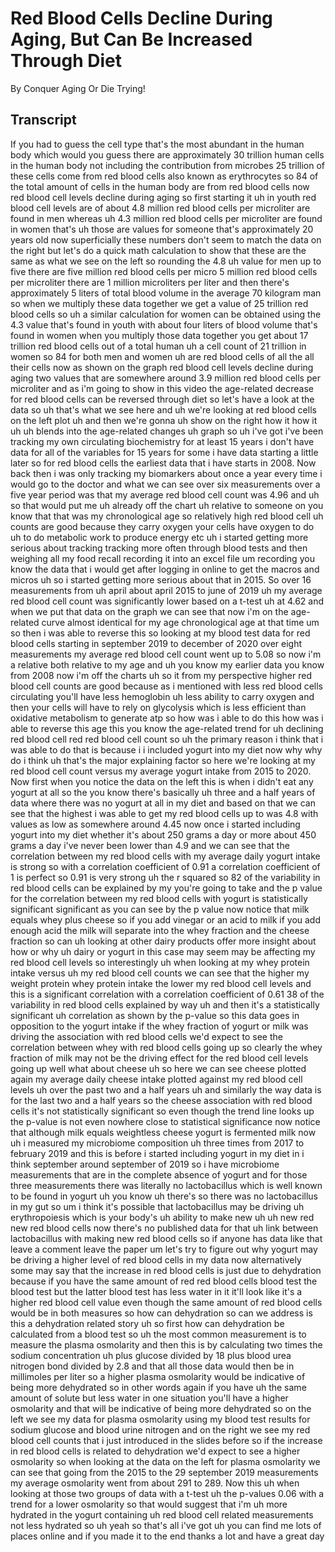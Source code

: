 # Red Blood Cells Decline During Aging, But Can Be Increased Through Diet

By Conquer Aging Or Die Trying! 


## Transcript

If you had to guess the cell type that's the most abundant in the human body which would you guess there are approximately 30 trillion human cells in the human body not including the contribution from microbes 25 trillion of these cells come from red blood cells also known as erythrocytes so 84 of the total amount of cells in the human body are from red blood cells now red blood cell levels decline during aging so first starting it uh in youth red blood cell levels are of about 4.8 million red blood cells per microliter are found in men whereas uh 4.3 million red blood cells per microliter are found in women that's uh those are values for someone that's approximately 20 years old now superficially these numbers don't seem to match the data on the right but let's do a quick math calculation to show that these are the same as what we see on the left so rounding the 4.8 uh value for men up to five there are five million red blood cells per micro 5 million red blood cells per microliter there are 1 million microliters per liter and then there's approximately 5 liters of total blood volume in the average 70 kilogram man so when we multiply these data together we get a value of 25 trillion red blood cells so uh a similar calculation for women can be obtained using the 4.3 value that's found in youth with about four liters of blood volume that's found in women when you multiply those data together you get about 17 trillion red blood cells out of a total human uh a cell count of 21 trillion in women so 84 for both men and women uh are red blood cells of all the all their cells now as shown on the graph red blood cell levels decline during aging two values that are somewhere around 3.9 million red blood cells per microliter and as i'm going to show in this video the age-related decrease for red blood cells can be reversed through diet so let's have a look at the data so uh that's what we see here and uh we're looking at red blood cells on the left plot uh and then we're gonna uh show on the right how it how it uh uh blends into the age-related changes uh graph so uh i've got i've been tracking my own circulating biochemistry for at least 15 years i don't have data for all of the variables for 15 years for some i have data starting a little later so for red blood cells the earliest data that i have starts in 2008. Now back then i was only tracking my biomarkers about once a year every time i would go to the doctor and what we can see over six measurements over a five year period was that my average red blood cell count was 4.96 and uh so that would put me uh already off the chart uh relative to someone on you know that that was my chronological age so relatively high red blood cell uh counts are good because they carry oxygen your cells have oxygen to do uh to do metabolic work to produce energy etc uh i started getting more serious about tracking tracking more often through blood tests and then weighing all my food recall recording it into an excel file um recording you know the data that i would get after logging in online to get the macros and micros uh so i started getting more serious about that in 2015. So over 16 measurements from uh april about april 2015 to june of 2019 uh my average red blood cell count was significantly lower based on a t-test uh at 4.62 and when we put that data on the graph we can see that now i'm on the age-related curve almost identical for my age chronological age at that time um so then i was able to reverse this so looking at my blood test data for red blood cells starting in september 2019 to december of 2020 over eight measurements my average red blood cell count went up to 5.08 so now i'm a relative both relative to my age and uh you know my earlier data you know from 2008 now i'm off the charts uh so it from my perspective higher red blood cell counts are good because as i mentioned with less red blood cells circulating you'll have less hemoglobin uh less ability to carry oxygen and then your cells will have to rely on glycolysis which is less efficient than oxidative metabolism to generate atp so how was i able to do this how was i able to reverse this age this you know the age-related trend for uh declining red blood cell red red blood cell count so uh the primary reason i think that i was able to do that is because i i included yogurt into my diet now why why do i think uh that's the major explaining factor so here we're looking at my red blood cell count versus my average yogurt intake from 2015 to 2020. Now first when you notice the data on the left this is when i didn't eat any yogurt at all so the you know there's basically uh three and a half years of data where there was no yogurt at all in my diet and based on that we can see that the highest i was able to get my red blood cells up to was 4.8 with values as low as somewhere around 4.45 now once i started including yogurt into my diet whether it's about 250 grams a day or more about 450 grams a day i've never been lower than 4.9 and we can see that the correlation between my red blood cells with my average daily yogurt intake is strong so with a correlation coefficient of 0.91 a correlation coefficient of 1 is perfect so 0.91 is very strong uh the r squared so 82 of the variability in red blood cells can be explained by my you're going to take and the p value for the correlation between my red blood cells with yogurt is statistically significant significant as you can see by the p value now notice that milk equals whey plus cheese so if you add vinegar or an acid to milk if you add enough acid the milk will separate into the whey fraction and the cheese fraction so can uh looking at other dairy products offer more insight about how or why uh dairy or yogurt in this case may seem may be affecting my red blood cell levels so interestingly uh when looking at my whey protein intake versus uh my red blood cell counts we can see that the higher my weight protein whey protein intake the lower my red blood cell levels and this is a significant correlation with a correlation coefficient of 0.61 38 of the variability in red blood cells explained by way uh and then it's a statistically significant uh correlation as shown by the p-value so this data goes in opposition to the yogurt intake if the whey fraction of yogurt or milk was driving the association with red blood cells we'd expect to see the correlation between whey with red blood cells going up so clearly the whey fraction of milk may not be the driving effect for the red blood cell levels going up well what about cheese uh so here we can see cheese plotted again my average daily cheese intake plotted against my red blood cell levels uh over the past two and a half years uh and similarly the way data is for the last two and a half years so the cheese association with red blood cells it's not statistically significant so even though the trend line looks up the p-value is not even nowhere close to statistical significance now notice that although milk equals weightless cheese yogurt is fermented milk now uh i measured my microbiome composition uh three times from 2017 to february 2019 and this is before i started including yogurt in my diet in i think september around september of 2019 so i have microbiome measurements that are in the complete absence of yogurt and for those three measurements there was literally no lactobacillus which is well known to be found in yogurt uh you know uh there's so there was no lactobacillus in my gut so um i think it's possible that lactobacillus may be driving uh erythropoiesis which is your body's uh ability to make new uh uh new red new red blood cells now there's no published data for that uh link between lactobacillus with making new red blood cells so if anyone has data like that leave a comment leave the paper um let's try to figure out why yogurt may be driving a higher level of red blood cells in my data now alternatively some may say that the increase in red blood cells is just due to dehydration because if you have the same amount of red red blood cells blood test the blood test but the latter blood test has less water in it it'll look like it's a higher red blood cell value even though the same amount of red blood cells would be in both measures so how can dehydration so can we address is this a dehydration related story uh so first how can dehydration be calculated from a blood test so uh the most common measurement is to measure the plasma osmolarity and then this is by calculating two times the sodium concentration uh plus glucose divided by 18 plus blood urea nitrogen bond divided by 2.8 and that all those data would then be in millimoles per liter so a higher plasma osmolarity would be indicative of being more dehydrated so in other words again if you have uh the same amount of solute but less water in one situation you'll have a higher osmolarity and that will be indicative of being more dehydrated so on the left we see my data for plasma osmolarity using my blood test results for sodium glucose and blood urine nitrogen and on the right we see my red blood cell counts that i just introduced in the slides before so if the increase in red blood cells is related to dehydration we'd expect to see a higher osmolarity so when looking at the data on the left for plasma osmolarity we can see that going from the 2015 to the 29 september 2019 measurements my average osmolarity went from about 291 to 289. Now this uh when looking at those two groups of data with a t-test uh the p-values 0.06 with a trend for a lower osmolarity so that would suggest that i'm uh more hydrated in the yogurt containing uh red blood cell related measurements not less hydrated so uh yeah so that's all i've got uh you can find me lots of places online and if you made it to the end thanks a lot and have a great day
